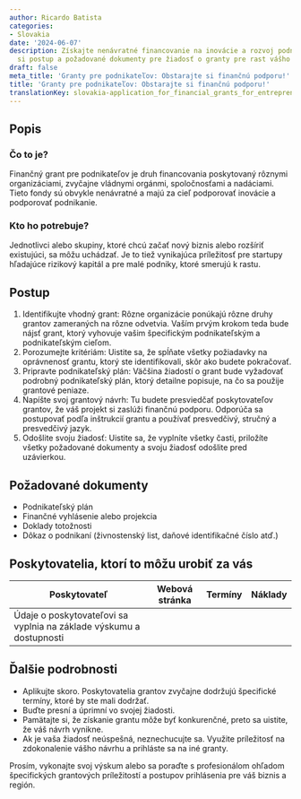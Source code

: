 ```yaml
---
author: Ricardo Batista
categories:
- Slovakia
date: '2024-06-07'
description: Získajte nenávratné financovanie na inovácie a rozvoj podnikania. Pozrite
  si postup a požadované dokumenty pre žiadosť o granty pre rast vášho biznisu.
draft: false
meta_title: 'Granty pre podnikateľov: Obstarajte si finančnú podporu!'
title: 'Granty pre podnikateľov: Obstarajte si finančnú podporu!'
translationKey: slovakia-application_for_financial_grants_for_entrepreneurs
---
```



## Popis
### Čo to je?

Finančný grant pre podnikateľov je druh financovania poskytovaný rôznymi organizáciami, zvyčajne vládnymi orgánmi, spoločnosťami a nadáciami. Tieto fondy sú obvykle nenávratné a majú za cieľ podporovať inovácie a podporovať podnikanie.

### Kto ho potrebuje?

Jednotlivci alebo skupiny, ktoré chcú začať nový biznis alebo rozšíriť existujúci, sa môžu uchádzať. Je to tiež vynikajúca príležitosť pre startupy hľadajúce rizikový kapitál a pre malé podniky, ktoré smerujú k rastu.

## Postup

1. Identifikujte vhodný grant: Rôzne organizácie ponúkajú rôzne druhy grantov zameraných na rôzne odvetvia. Vaším prvým krokom teda bude nájsť grant, ktorý vyhovuje vašim špecifickým podnikateľským a podnikateľským cieľom.
2. Porozumejte kritériám: Uistite sa, že spĺňate všetky požiadavky na oprávnenosť grantu, ktorý ste identifikovali, skôr ako budete pokračovať.
3. Pripravte podnikateľský plán: Väčšina žiadostí o grant bude vyžadovať podrobný podnikateľský plán, ktorý detailne popisuje, na čo sa použije grantové peniaze.
4. Napíšte svoj grantový návrh: Tu budete presviedčať poskytovateľov grantov, že váš projekt si zaslúži finančnú podporu. Odporúča sa postupovať podľa inštrukcií grantu a používať presvedčivý, stručný a presvedčivý jazyk.
5. Odošlite svoju žiadosť: Uistite sa, že vyplníte všetky časti, priložíte všetky požadované dokumenty a svoju žiadosť odošlite pred uzávierkou.

## Požadované dokumenty
- Podnikateľský plán
- Finančné vyhlásenie alebo projekcia
- Doklady totožnosti
- Dôkaz o podnikaní (živnostenský list, daňové identifikačné číslo atď.)

## Poskytovatelia, ktorí to môžu urobiť za vás

| Poskytovateľ    |     Webová stránka     |     Termíny    |       Náklady      |
| --------------- | --------------- |  :-------------: | :-------------: |
| Údaje o poskytovateľovi sa vyplnia na základe výskumu a dostupnosti |

## Ďalšie podrobnosti
- Aplikujte skoro. Poskytovatelia grantov zvyčajne dodržujú špecifické termíny, ktoré by ste mali dodržať.
- Buďte presní a úprimní vo svojej žiadosti.
- Pamätajte si, že získanie grantu môže byť konkurenčné, preto sa uistite, že váš návrh vynikne.
- Ak je vaša žiadosť neúspešná, neznechucujte sa. Využite príležitosť na zdokonalenie vášho návrhu a prihláste sa na iné granty.

Prosím, vykonajte svoj výskum alebo sa poraďte s profesionálom ohľadom špecifických grantových príležitostí a postupov prihlásenia pre váš biznis a región.